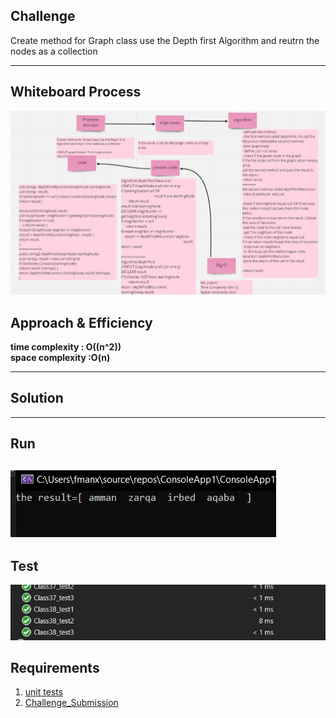 
## Challenge
Create method for Graph class use the Depth first Algorithm and reutrn the nodes as a collection

-----   

## Whiteboard Process
![img](../../image/class38/WB38.PNG)


## Approach & Efficiency



**time complexity : O((n^2))**  
**space complexity :O(n)**

-----
## Solution
-----
## Run 


![img](../../image/class38/run38.PNG)
-----
## Test


![img](../../image/class38/test38.PNG)


## Requirements

1. [unit tests](../../TestProject1/GraphsTest.cs)
2. [Challenge_Submission](../../ConsoleApp1/CodeChallenge/Graphs/Graphs.cs)
